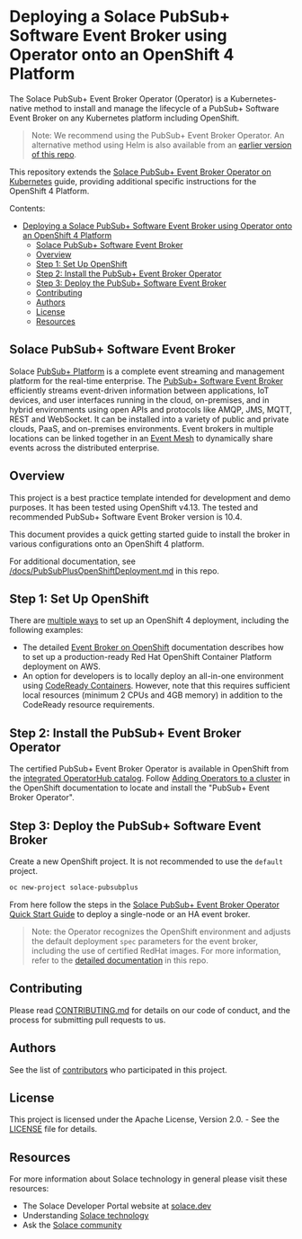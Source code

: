 # Deploying a Solace PubSub+ Software Event Broker using Operator onto an OpenShift 4 Platform

The Solace PubSub+ Event Broker Operator (Operator) is a Kubernetes-native method to install and manage the lifecycle of a PubSub+ Software Event Broker on any Kubernetes platform including OpenShift.

>Note: We recommend using the PubSub+ Event Broker Operator. An alternative method using Helm is also available from an [earlier version of this repo](https://github.com/SolaceProducts/pubsubplus-openshift-quickstart/tree/v3.1.0).

This repository extends the [Solace PubSub+ Event Broker Operator on Kubernetes](https://github.com/SolaceDev/pubsubplus-kubernetes-operator) guide, providing additional specific instructions for the OpenShift 4 Platform.

Contents:
- [Deploying a Solace PubSub+ Software Event Broker using Operator onto an OpenShift 4 Platform](#deploying-a-solace-pubsub-software-event-broker-using-operator-onto-an-openshift-4-platform)
  - [Solace PubSub+ Software Event Broker](#solace-pubsub-software-event-broker)
  - [Overview](#overview)
  - [Step 1: Set Up OpenShift](#step-1-set-up-openshift)
  - [Step 2: Install the PubSub+ Event Broker Operator](#step-2-install-the-pubsub-event-broker-operator)
  - [Step 3: Deploy the PubSub+ Software Event Broker](#step-3-deploy-the-pubsub-software-event-broker)
  - [Contributing](#contributing)
  - [Authors](#authors)
  - [License](#license)
  - [Resources](#resources)

## Solace PubSub+ Software Event Broker

Solace [PubSub+ Platform](https://solace.com/products/platform/) is a complete event streaming and management platform for the real-time enterprise. The [PubSub+ Software Event Broker](https://solace.com/products/event-broker/software/) efficiently streams event-driven information between applications, IoT devices, and user interfaces running in the cloud, on-premises, and in hybrid environments using open APIs and protocols like AMQP, JMS, MQTT, REST and WebSocket. It can be installed into a variety of public and private clouds, PaaS, and on-premises environments. Event brokers in multiple locations can be linked together in an [Event Mesh](https://solace.com/what-is-an-event-mesh/) to dynamically share events across the distributed enterprise.

## Overview

This project is a best practice template intended for development and demo purposes. It has been tested using OpenShift v4.13. The tested and recommended PubSub+ Software Event Broker version is 10.4.

This document provides a quick getting started guide to install the broker in various configurations onto an OpenShift 4 platform.

For additional documentation, see [/docs/PubSubPlusOpenShiftDeployment.md](/docs/PubSubPlusOpenShiftDeployment.md) in this repo.

## Step 1: Set Up OpenShift

There are [multiple ways](https://www.openshift.com/try ) to set up an OpenShift 4 deployment, including the following examples:
- The detailed [Event Broker on OpenShift](/docs/PubSubPlusOpenShiftDeployment.md#deploy-a-production-ready-openshift-container-platform-onto-aws) documentation describes how to set up a production-ready Red Hat OpenShift Container Platform deployment on AWS.
- An option for developers is to locally deploy an all-in-one environment using [CodeReady Containers](https://developers.redhat.com/products/codeready-containers/overview). However, note that this requires sufficient local resources (minimum 2 CPUs and 4GB memory) in addition to the CodeReady resource requirements.

## Step 2: Install the PubSub+ Event Broker Operator

The certified PubSub+ Event Broker Operator is available in OpenShift from the [integrated OperatorHub catalog](https://catalog.redhat.com/software/search?p=1&vendor_name=Solace%20Corporation). Follow [Adding Operators to a cluster](https://docs.openshift.com/container-platform/latest/operators/admin/olm-adding-operators-to-cluster.html) in the OpenShift documentation to locate and install the "PubSub+ Event Broker Operator".

## Step 3: Deploy the PubSub+ Software Event Broker

Create a new OpenShift project. It is not recommended to use the `default` project.
```sh
oc new-project solace-pubsubplus
```

From here follow the steps in the [Solace PubSub+ Event Broker Operator Quick Start Guide](https://github.com/SolaceProducts/pubsubplus-kubernetes-quickstart#3-pubsub-software-event-broker-deployment-examples) to deploy a single-node or an HA event broker.

>Note: the Operator recognizes the OpenShift environment and adjusts the default deployment `spec` parameters for the event broker, including the use of certified RedHat images. For more information, refer to the [detailed documentation](docs/PubSubPlusOpenShiftDeployment.md#broker-spec-defaults-in-openshift) in this repo.

## Contributing

Please read [CONTRIBUTING.md](CONTRIBUTING.md) for details on our code of conduct, and the process for submitting pull requests to us.

## Authors

See the list of [contributors](//github.com/SolaceProducts/pubsubplus-openshift-quickstart/graphs/contributors) who participated in this project.

## License

This project is licensed under the Apache License, Version 2.0. - See the [LICENSE](LICENSE) file for details.

## Resources

For more information about Solace technology in general please visit these resources:

- The Solace Developer Portal website at [solace.dev](//solace.dev/)
- Understanding [Solace technology](//solace.com/products/platform/)
- Ask the [Solace community](//dev.solace.com/community/)
